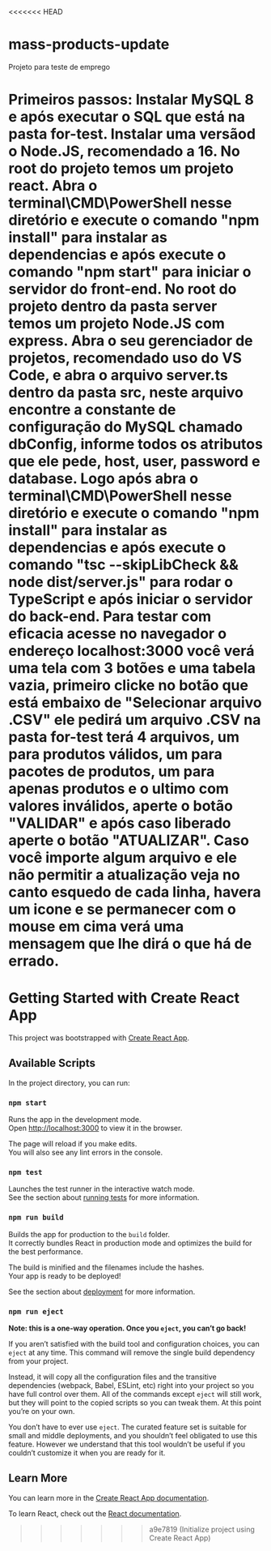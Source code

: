 <<<<<<< HEAD
# mass-products-update
Projeto para teste de emprego

Primeiros passos:
Instalar MySQL 8 e após executar o SQL que está na pasta for-test.
Instalar uma versãod o Node.JS, recomendado a 16.
No root do projeto temos um projeto react. Abra o terminal\CMD\PowerShell nesse diretório e execute o comando "npm install" para instalar as dependencias e após execute o comando "npm start" para iniciar o servidor do front-end.
No root do projeto dentro da pasta server temos um projeto Node.JS com express. Abra o seu gerenciador de projetos, recomendado uso do VS Code, e abra o arquivo server.ts dentro da pasta src, neste arquivo encontre a constante de configuração do MySQL chamado dbConfig, informe todos os atributos que ele pede, host, user, password e database. Logo após abra o terminal\CMD\PowerShell nesse diretório e execute o comando "npm install" para instalar as dependencias e após execute o comando "tsc --skipLibCheck && node dist/server.js" para rodar o TypeScript e após iniciar o servidor do back-end.
Para testar com eficacia acesse no navegador o endereço localhost:3000 você verá uma tela com 3 botões e uma tabela vazia, primeiro clicke no botão que está embaixo de "Selecionar arquivo .CSV" ele pedirá um arquivo .CSV na pasta for-test terá 4 arquivos, um para produtos válidos, um para pacotes de produtos, um para apenas produtos e o ultimo com valores inválidos, aperte o botão "VALIDAR" e após caso liberado aperte o botão "ATUALIZAR". Caso você importe algum arquivo e ele não permitir a atualização veja no canto esquedo de cada linha, havera um icone e se permanecer com o mouse em cima verá uma mensagem que lhe dirá o que há de errado.
=======
# Getting Started with Create React App

This project was bootstrapped with [Create React App](https://github.com/facebook/create-react-app).

## Available Scripts

In the project directory, you can run:

### `npm start`

Runs the app in the development mode.\
Open [http://localhost:3000](http://localhost:3000) to view it in the browser.

The page will reload if you make edits.\
You will also see any lint errors in the console.

### `npm test`

Launches the test runner in the interactive watch mode.\
See the section about [running tests](https://facebook.github.io/create-react-app/docs/running-tests) for more information.

### `npm run build`

Builds the app for production to the `build` folder.\
It correctly bundles React in production mode and optimizes the build for the best performance.

The build is minified and the filenames include the hashes.\
Your app is ready to be deployed!

See the section about [deployment](https://facebook.github.io/create-react-app/docs/deployment) for more information.

### `npm run eject`

**Note: this is a one-way operation. Once you `eject`, you can’t go back!**

If you aren’t satisfied with the build tool and configuration choices, you can `eject` at any time. This command will remove the single build dependency from your project.

Instead, it will copy all the configuration files and the transitive dependencies (webpack, Babel, ESLint, etc) right into your project so you have full control over them. All of the commands except `eject` will still work, but they will point to the copied scripts so you can tweak them. At this point you’re on your own.

You don’t have to ever use `eject`. The curated feature set is suitable for small and middle deployments, and you shouldn’t feel obligated to use this feature. However we understand that this tool wouldn’t be useful if you couldn’t customize it when you are ready for it.

## Learn More

You can learn more in the [Create React App documentation](https://facebook.github.io/create-react-app/docs/getting-started).

To learn React, check out the [React documentation](https://reactjs.org/).
>>>>>>> a9e7819 (Initialize project using Create React App)

